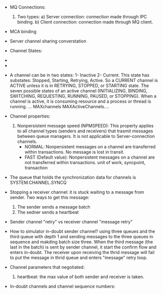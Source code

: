 * MQ Connections:
  1. Two types:
    a) Server connection: connection made through IPC binding.
    b) Client connection: connection made through MQ client.
    
* MCA binding

* Server channel sharing converstation

* Channel States:
* 
* 
* A channel can be in two states:
  1- Inactive
  2- Current.  This state has substates: Stopped, Starting, Retrying, Active.  So a CURRENT channel is ACTIVE unless it is in RETRYING, STOPPED, or STARTING state.
    The seven possible states of an active channel (INITIALIZING, BINDING, SWITCHING, REQUESTING, RUNNING, PAUSED, or STOPPING).  When a channel is active, it is consuming resource and a process or thread is running.
    ... MAXchannels MAXActiveChannels....


* Channel properties: 
  1. Nonpersistent message speed (NPMSPEED): This property applies to all channel types (senders and receivers) that trasmit messages between queue managers. It is not applicable to Server-connection channels.
     - NORMAL: Nonpersistent messages on a channel are transferred within transactions.  No message is lost in transit.
     - FAST (Default value): Nonpersistent messages on a channel are not transferred within transactions.  unit of work, syncpoint, transaction

* The queue that holds the synchronization data for channels is SYSTEM.CHANNEL.SYNCQ

* Stopping a receiver channel: it is stuck waiting to a message from sender.  Two ways to get this message:
  1. The sender sends a message batch
  2. The sedner sends a heartbeat

* Sender channel "retry" vs receiver channel "message retry"

* How to simulator in-doubt sender channel? using three queues and the third queue with depth 1 and sending messages to the three queues in sequence and makding batch size three.  When the third message (the last in the batch) is sent by sender channel, it start the confirm flow and enters in-doubt.  The receiver upon receiving the thrid message will fail to put the message in thrid queue and enters "message" retry loop. 

* Channel parameters that negotiated:
  1. heartbeat: the max value of both sender and receiver is taken.

* In-doubt channels and channel sequence numbers:
